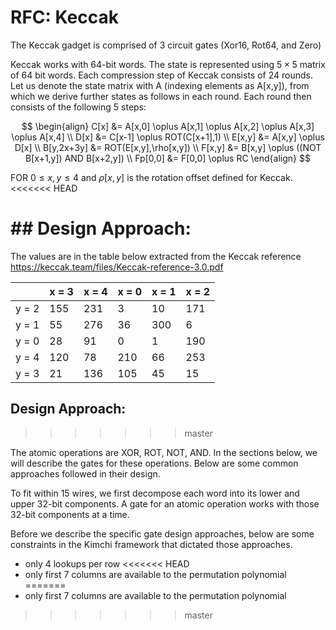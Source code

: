 # RFC: Keccak

The Keccak gadget is comprised of 3 circuit gates (Xor16, Rot64, and Zero)

Keccak works with 64-bit words. The state is represented using $5\times 5$ matrix
of 64 bit words. Each compression step of Keccak consists of 24 rounds. Let us
denote the state matrix with A (indexing elements as A[x,y]), from which we derive
further states as follows in each round. Each round then consists of the following 5 steps:

$$
\begin{align}
C[x] &= A[x,0] \oplus A[x,1] \oplus A[x,2] \oplus A[x,3] \oplus A[x,4] \\
D[x] &= C[x-1] \oplus ROT(C[x+1],1) \\
E[x,y] &= A[x,y]  \oplus D[x] \\
B[y,2x+3y] &= ROT(E[x,y],\rho[x,y]) \\
F[x,y] &= B[x,y] \oplus ((NOT B[x+1,y]) AND B[x+2,y]) \\
Fp[0,0] &= F[0,0] \oplus RC
\end{align}
$$

FOR $0\leq x, y \leq 4$ and $\rho[x,y]$ is the rotation offset defined for Keccak.
<<<<<<< HEAD

## Design Approach:
=======
The values are in the table below extracted from the Keccak reference
<https://keccak.team/files/Keccak-reference-3.0.pdf>

|       | x = 3 | x = 4 | x = 0 | x = 1 | x = 2 |
| ----- | ----- | ----- | ----- | ----- | ----- |
| y = 2 | 155   | 231   | 3     | 10    | 171   |
| y = 1 | 55    | 276   | 36    | 300   | 6     |
| y = 0 | 28    | 91    | 0     | 1     | 190   |
| y = 4 | 120   | 78    | 210   | 66    | 253   |
| y = 3 | 21    | 136   | 105   | 45    | 15    |

## Design Approach:
>>>>>>> master

The atomic operations are XOR, ROT, NOT, AND. In the sections below, we will describe
the gates for these operations. Below are some common approaches followed in their design.

To fit within 15 wires, we first decompose each word into its lower and upper 32-bit
components. A gate for an atomic operation works with those 32-bit components at a time.

Before we describe the specific gate design approaches, below are some constraints in the
Kimchi framework that dictated those approaches.
* only 4 lookups per row
<<<<<<< HEAD
* only first 7 columns are available to the permutation polynomial
=======
* only first 7 columns are available to the permutation polynomial

>>>>>>> master
